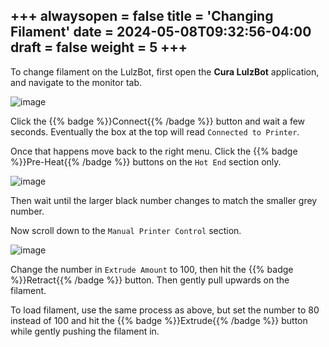 +++
alwaysopen = false
title = 'Changing Filament'
date = 2024-05-08T09:32:56-04:00
draft = false
weight = 5
+++
---
To change filament on the LulzBot, first open the **Cura LulzBot** application, and navigate to the monitor tab.

![image](/images/179.png)

Click the {{% badge %}}Connect{{% /badge %}} button and wait a few seconds. Eventually the box at the top will read `Connected to Printer`.

Once that happens move back to the right menu. Click the {{% badge %}}Pre-Heat{{% /badge %}} buttons on the `Hot End` section only.

![image](/images/180.png)

Then wait until the larger black number changes to match the smaller grey number.

Now scroll down to the `Manual Printer Control` section.

![image](/images/183.png)

Change the number in `Extrude Amount` to 100, then hit the {{% badge %}}Retract{{% /badge %}} button. Then gently pull upwards on the filament.

To load filament, use the same process as above, but set the number to 80 instead of 100 and hit the {{% badge %}}Extrude{{% /badge %}} button while gently pushing the filament in.
